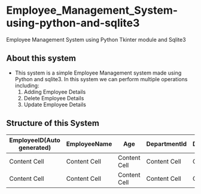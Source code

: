# Employee_Management_System-using-python-and-sqlite3
Employee Management System using Python Tkinter module and Sqlite3

## About this system
   - This system is a simple Employee Management system made using Python and sqlite3. In this system we can perform multiple operations including: 
       1. Adding Employee Details
       2. Delete Employee Details
       3. Update Employee Details

## Structure of this System

| EmployeeID(Auto generated)  | EmployeeName   |      Age      | DepartmentId | DepartmentName |
| -------------------------   | -------------  | -----------   | ------------ | -------------- |
| Content Cell                | Content Cell   | Content Cell  | Content Cell |  Content cell  | 
| Content Cell                | Content Cell   | Content Cell  | Content Cell |  Content cell  |




